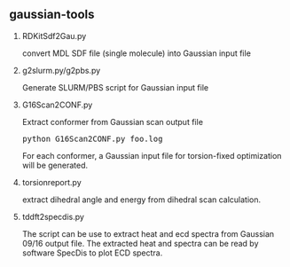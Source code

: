 <h2>gaussian-tools</h2>

<ol>
<li>RDKitSdf2Gau.py</li>   
<p>convert MDL SDF file (single molecule) into Gaussian input file </p>

<li>g2slurm.py/g2pbs.py</li>
<p>Generate SLURM/PBS script for Gaussian input file</p>

<li>G16Scan2CONF.py</li>
<p>Extract conformer from Gaussian scan output file</p>
<pre line="1" lang="python">
python G16Scan2CONF.py foo.log
</pre>
<p>For each conformer, a Gaussian input file for torsion-fixed optimization will be generated.</p>

<li>torsionreport.py</li>
<p>extract dihedral angle and energy from dihedral scan calculation.
 
<li>tddft2specdis.py</li>
<p>The script can be use to extract heat and ecd spectra from Gaussian 09/16 output file. The extracted heat and spectra can be read by software SpecDis to plot ECD spectra.</p>   
</ol>
